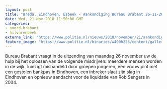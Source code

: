```yaml
---
layout: post
title: "Breda, Eindhoven, Esbeek - Aankondiging Bureau Brabant 26-11-2018"
date: Wed, 21 Nov 2018 11:50:00 GMT
categories: 
- noord-brabant 
- hilvarenbeek 
externe_link: "https://www.politie.nl/nieuws/2018/november/21/aankondiging-bureau-brabant-26-11-2018.html"
feature_image: "https://www.politie.nl/binaries/w400h225/content/gallery/politie/nieuws/2018/november/08-zw/bb2611.jpg"
---
```


Bureau Brabant vraagt in de uitzending van maandag 26 november uw de hulp bij het oplossen van de volgende misdrijven: meerdere mensen worden in de wijk Tuinzigt mishandeld door groepen jongeren, een vrouw pint met een gestolen bankpas in Eindhoven, een inbreker slaat zijn slag in Eindhoven en opnieuw aandacht voor de liquidatie van Rob Sengers in 2004.
